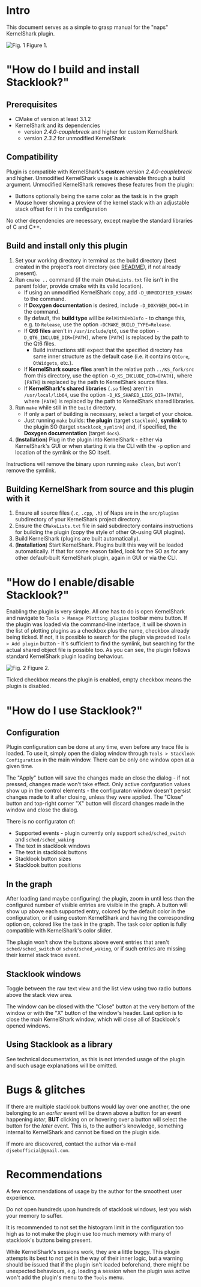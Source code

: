 # Intro

This document serves as a simple to grasp manual for the "naps" KernelShark plugin.

![Fig. 1](../images/SlWorking.png)
Figure 1.

# "How do I build and install Stacklook?"

## Prerequisites

- CMake of version at least 3.1.2
- KernelShark and its dependencies
  - version *2.4.0-couplebreak* and higher for custom KernelShark
  - version *2.3.2* for unmodified KernelShark

## Compatibility

Plugin is compatible with KernelShark's **custom** version *2.4.0-couplebreak* and higher.
Unmodified KernelShark usage is achievable through a build argument. Unmodified KernelShark removes
these features from the plugin:
- Buttons optionally being the same color as the task is in the graph
- Mouse hover showing a preview of the kernel stack with an adjustable stack offset for it in the configuration

No other dependencies are necessary, except maybe the standard libraries of C and C++.

## Build and install only this plugin

1. Set your working directory in terminal as the build directory (best created in the project's root directory (see
   [README](../../README.md)), if not already present).
2. Run `cmake ..` command (if the main `CMakeLists.txt` file isn't in the parent folder, provide cmake with its
   valid location).
   - If using an unmodified KernelShark copy, add `-D_UNMODIFIED_KSHARK` to the command.
   - If **Doxygen documentation** is desired, include `-D_DOXYGEN_DOC=1` in the command.
   - By default, the **build type** will be `RelWithDebInfo` - to change this, e.g. to `Release`, use the option `-DCMAKE_BUILD_TYPE=Release`.
   - If **Qt6 files** aren't in `/usr/include/qt6`, use the option `-D_QT6_INCLUDE_DIR=[PATH]`, where `[PATH]` is 
     replaced by the path to the Qt6 files.
     - Build instructions still expect that the specified directory has same inner structure as the default case (i.e. 
       it contains `QtCore`, `QtWidgets`, etc.).
   - If **KernelShark source files** aren't in the relative path `../KS_fork/src` from this directory, use
     the option `-D_KS_INCLUDE_DIR=[PATH]`, where `[PATH]` is replaced by the path to KernelShark source files.
   - If **KernelShark's shared libraries** (`.so` files) aren't in `/usr/local/lib64`, use the option
     `-D_KS_SHARED_LIBS_DIR=[PATH]`, where `[PATH]` is replaced by the path to KernelShark shared libraries.
3. Run `make` while still in the `build` directory.
   - If only a part of building is necessary, select a target of your choice.
   - Just running `make` builds: **the plugin** (target `stacklook`), **symlink** to the plugin SO (target 
     `stacklook_symlink`) and, if specified, the **Doxygen documentation** (target `docs`).
4. (**Installation**) Plug in the plugin into KernelShark - either via KernelShark's GUI or when starting it via the 
   CLI with the `-p` option and location of the symlink or the SO itself.

Instructions will remove the binary upon running `make clean`, but won't remove the symlink.

## Building KernelShark from source and this plugin with it 

1. Ensure all source files (`.c`, `.cpp`, `.h`) of Naps are in the `src/plugins` subdirectory of your KernelShark project directory.
2. Ensure the `CMakeLists.txt` file in said subdirectory contains instructions for building the plugin (copy the style of other Qt-using GUI plugins).
3. Build KernelShark (plugins are built automatically).
4. (**Installation**) Start KernelShark. Plugins built this way will be loaded automatically. If that for some reason failed, look for the SO as for any other default-built KernelShark plugin, again in GUI or via the CLI.

# "How do I enable/disable Stacklook?"

Enabling the plugin is very simple. All one has to do is open KernelShark and navigate to 
`Tools > Manage Plotting plugins` toolbar menu button. If the plugin was loaded via the command-line interface,
it will be shown in the list of plotting plugins as a checkbox plus the name, checkbox already being ticked.
If not, it is possible to search for the plugin via provded `Tools > Add plugin` button - it's sufficient to
find the symlink, but searching for the actual shared object file is possible too. As you can see, the plugin
follows standard KernelShark plugin loading behaviour.

![Fig. 2](../images/SlManagePlottingPlugins.png)
Figure 2.

Ticked checkbox means the plugin is enabled, empty checkbox means the plugin is disabled.

# "How do I use Stacklook?"

## Configuration

Plugin configuration can be done at any time, even before any trace file is loaded. To use it, simply open the dialog
window through `Tools > Stacklook Configuration` in the main window. There can be only one window open at a given time.

<!--TODO-->

The "Apply" button will save the changes made an close the dialog - if not pressed, changes made won't take effect. 
Only active confguration values show up in the control elements - the configuraton window doesn't persist changes made 
to it after closing, unless they were applied. The "Close" button and top-right corner "X" button will discard changes 
made in the window and close the dialog.

There is no configuraton of:
- Supported events - plugin currently only support `sched/sched_switch` and `sched/sched_waking`
- The text in stacklook windows
- The text in stacklook buttons
- Stacklook button sizes
- Stacklook button positions

## In the graph

After loading (and maybe configuring) the plugin, zoom in until less than the configured number of visible entries are 
visible in the graph. A button will show up above each supported entry, colored by the default color in the 
configuration, or if using custom KernelShark and having the corresponding option on, colored like the task in the 
graph. The task color option is fully compatible with KernelShark's color slider.

<!--TODO-->

The plugin won't show the buttons above event entries that aren't `sched/sched_switch` or `sched/sched_waking`, or if
such entries are missing their kernel stack trace event.

## Stacklook windows

<!--TODO-->

Toggle between the raw text view and the list view using two radio buttons above the stack view area.

The window can be closed with the "Close" button at the very bottom of the window or with the "X" button of the 
window's header. Last option is to close the main KernelShark window, which will close all of Stacklook's opened 
windows.

## Using Stacklook as a library

See technical documentation, as this is not intended usage of the plugin and such usage explanations will be omitted.

# Bugs & glitches

If there are multiple stacklook buttons would lay over one another, the one belonging to an *earlier* event will be 
drawn above a button for an event happening *later*, **BUT** clicking on or hovering over a button will select the 
button for the *later* event. This is, to the author's knowledge, something internal to KernelShark and cannot be
fixed on the plugin side.

If more are discovered, contact the author via e-mail `djsebofficial@gmail.com`.

# Recommendations

A few recommendations of usage by the author for the smoothest user experience.

Do not open hundreds upon hundreds of stacklook windows, lest you wish your memory to suffer.

It is recommended to not set the histogram limit in the configuration too high as to not make the plugin use
too much memory with many of stacklook's buttons being present.

While KernelShark's sessions work, they are a little buggy. This plugin attempts its best to not get in the way of
their inner logic, but a warning should be issued that if the plugin isn't loaded beforehand, there might be
unexpected behaviours, e.g. loading a session when the plugin was active won't add the plugin's menu to the
`Tools` menu.